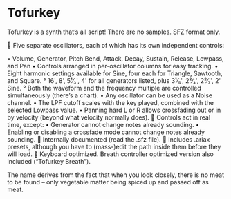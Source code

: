 # Tofurkey
Tofurkey is a synth that’s all script! There are no samples. SFZ format only.

🎹	Five separate oscillators, each of which has its own independent controls:

•	Volume, Generator, Pitch Bend, Attack, Decay, Sustain, Release, Lowpass, and Pan
•	Controls arranged in per-oscillator columns for easy tracking.
•	Eight harmonic settings available for Sine, four each for Triangle, Sawtooth, and Square.
°	16', 8’, 5¹⁄₃', 4' for all generators listed, plus 3¹⁄₅', 2²⁄₃', 2²⁄₇', 2' Sine.
°	Both the waveform and the frequency multiple are controlled simultaneously (there’s a chart).
•	Any oscillator can be used as a Noise channel.
•	The LPF cutoff scales with the key played, combined with the selected Lowpass value.
•	Panning hard L or R allows crossfading out or in by velocity (beyond what velocity normally does).
🎹	Controls act in real time, except:
•	Generator cannot change notes already sounding.
•	Enabling or disabling a crossfade mode cannot change notes already sounding.
🎹	Internally documented (read the .sfz file).
🎹	Includes .ariax presets, although you have to (mass-)edit the path inside them before they will load.
🎷	Keyboard optimized. Breath controller optimized version also included (“Tofurkey Breath”).

The name derives from the fact that when you look closely, there is no meat to be found – only vegetable matter being spiced up and passed off as meat.
